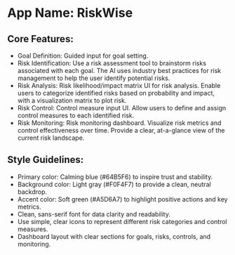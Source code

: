 # **App Name**: RiskWise

## Core Features:

- Goal Definition: Guided input for goal setting.
- Risk Identification: Use a risk assessment tool to brainstorm risks associated with each goal. The AI uses industry best practices for risk management to help the user identify potential risks.
- Risk Analysis: Risk likelihood/impact matrix UI for risk analysis. Enable users to categorize identified risks based on probability and impact, with a visualization matrix to plot risk.
- Risk Control: Control measure input UI. Allow users to define and assign control measures to each identified risk.
- Risk Monitoring: Risk monitoring dashboard. Visualize risk metrics and control effectiveness over time. Provide a clear, at-a-glance view of the current risk landscape.

## Style Guidelines:

- Primary color: Calming blue (#64B5F6) to inspire trust and stability.
- Background color: Light gray (#F0F4F7) to provide a clean, neutral backdrop.
- Accent color: Soft green (#A5D6A7) to highlight positive actions and key metrics. 
- Clean, sans-serif font for data clarity and readability.
- Use simple, clear icons to represent different risk categories and control measures.
- Dashboard layout with clear sections for goals, risks, controls, and monitoring.